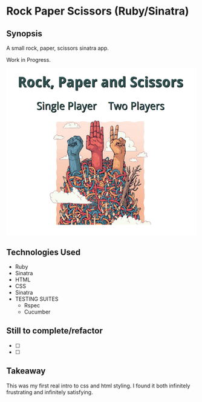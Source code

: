 Rock Paper Scissors (Ruby/Sinatra)
=======================

## Synopsis

A small rock, paper, scissors sinatra app. 

Work in Progress.

![alt tag](https://github.com/ddemkiw/Rock_Paper_Scissors/blob/master/lib/public/images/front-page.jpg)

## Technologies Used

- Ruby
- Sinatra
- HTML
- CSS
- Sinatra
- TESTING SUITES
  - Rspec
  - Cucumber



## Still to complete/refactor

- [ ]
- [ ]

## Takeaway

This was my first real intro to css and html styling. I found it both infinitely frustrating and infinitely satisfying. 
